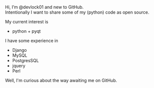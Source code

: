 Hi, I’m @devlock01 and new to GitHub. <br>
Intentionally I want to share some of my (python) code as open source.

My current interest is
- python + pyqt

I have some experience in
- Django
- MySQL
- PostgresSQL
- jquery
- Perl

Well, I'm curious about the way awaiting me on GitHub.

<!---
devlock01/devlock01 is a ✨ special ✨ repository because its `README.md` (this file) appears on your GitHub profile.
You can click the Preview link to take a look at your changes.
--->
